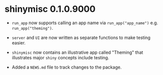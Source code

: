 # shinymisc 0.1.0.9000


* `run_app` now supports calling an app name via `run_app("app_name")` e.g.
`run_app("theming")`. 

* `server` and `UI` are now written as separate functions to make testing easier.

* `shinymisc` now contains an illustrative app called "Theming" that illustrates 
major `shiny` concepts include testing. 

* Added a `NEWS.md` file to track changes to the package.

